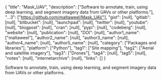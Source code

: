 {
  "title": "Mask_UAV",
  "description": ["Software to annotate, train, using deep learning, and segment imagery data from UAVs or other platforms."],
  "...3": ["https://github.com/maltaweel/Mask_UAV"],
  "gist": [null],
  "gitlab": [null],
  "bitbucket": [null],
  "launchpad": [null],
  "twitter": [null],
  "youtube": [null],
  "blogpost": [null],
  "cran": [null],
  "pypi": [null],
  "codeberg": [null],
  "website": [null],
  "publication": [null],
  "DOI": [null],
  "author1_name": ["maltaweel"],
  "author2_name": [null],
  "author3_name": [null],
  "author4_name": [null],
  "author5_name": [null],
  "category": ["Packages and libraries"],
  "platform": ["Python"],
  "tag1": ["Site mapping"],
  "tag2": ["Aerial and satellite imagery"],
  "tag3": ["Drones"],
  "tag4": [null],
  "tag5": [null],
  "notes": [null],
  "internetarchive": [null],
  "links": []
}

<!-- Generated by csv2md.R – do not edit by hand -->

Software to annotate, train, using deep learning, and segment imagery data from UAVs or other platforms.